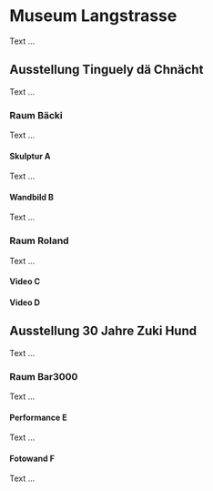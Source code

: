# Museum Langstrasse
Text ...

## Ausstellung Tinguely dä Chnächt
Text ...

### Raum Bäcki
Text ...

#### Skulptur A
Text ...

#### Wandbild B
Text ...

### Raum Roland
Text ...

#### Video C

#### Video D

## Ausstellung 30 Jahre Zuki Hund
Text ...

### Raum Bar3000
Text ...

#### Performance E
Text ...

#### Fotowand F
Text ...
